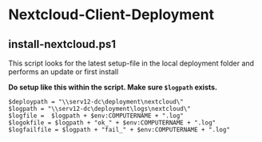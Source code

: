 # Nextcloud-Client-Deployment

## install-nextcloud.ps1

This script looks for the latest setup-file in the local deployment folder and performs an update or first install

**Do setup like this within the script. Make sure ``$logpath`` exists.**

````
$deploypath = "\\serv12-dc\deployment\nextcloud\"
$logpath = "\\serv12-dc\deployment\logs\nextcloud\"
$logfile =  $logpath + $env:COMPUTERNAME + ".log"
$logokfile = $logpath + "ok_" + $env:COMPUTERNAME + ".log"
$logfailfile = $logpath + "fail_" + $env:COMPUTERNAME + ".log"
````
